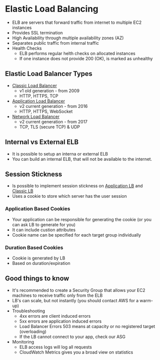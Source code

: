 # Elastic Load Balancing

- ELB are servers that forward traffic from internet to multiple EC2 instances
- Provides SSL termination
- High Availability through multiple availability zones (AZ)
- Separates public traffic from internal traffic
- Health Checks
  - ELB performs regular helth checks on allocated instances
  - If one instance does not provide 200 (OK), is marked as unhealthy

## Elastic Load Balancer Types

- [Classic Load Balancer](clb.md)
  - v1 old generation - from 2009
  - HTTP, HTTPS, TCP
- [Application Load Balancer](alb.md)
  - v2 current generation - from 2016
  - HTTP, HTTPS, WebSocket
- [Network Load Balancer](nlb.md)
  - v2 current generation - from 2017
  - TCP, TLS (secure TCP) & UDP

## Internal vs External ELB
- It is possible to setup an interna or external ELB
- You can build an internal ELB, that will not be available to the internet.

## Session Stickness
- Is possible to implement session stickness on [Application LB](alb.md) and [Classic LB](clb.md)
- Uses a cookie to store which server has the user session
### Application Based Cookies
- Your application can be responsible for generating the cookie (or you can ask LB to generate for you)
- It can include custion attributes
- Cookie name can be specified for each target group individually
### Duration Based Cookies
- Cookie is generated by LB
- Based on duration/expiration

## Good things to know
- It's recommended to create a Security Group that allows your EC2 machines to receive traffic only from the ELB
- LB's can scale, but not instantly (you should contact AWS for a warm-up)
- Troubleshooting
  - 4xx errors are client induced errors
  - 5xx errors are application induced errors
  - Load Balancer Errors 503 means at capacity or no registered target (overloading)
  - If the LB cannot connect to your app, check our ASG
- Monitoring
  - ELB access logs will log all requests
  - CloudWatch Metrics gives you a broad view on statistics 
